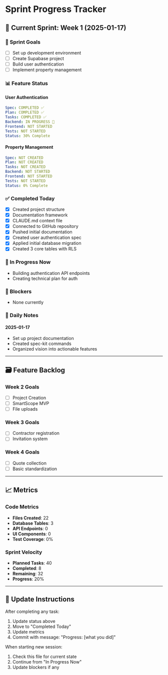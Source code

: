 # Sprint Progress Tracker

## 📅 Current Sprint: Week 1 (2025-01-17)

### 🎯 Sprint Goals
- [ ] Set up development environment
- [ ] Create Supabase project
- [ ] Build user authentication
- [ ] Implement property management

### 📊 Feature Status

#### User Authentication
```yaml
Spec: COMPLETED ✅
Plan: COMPLETED ✅
Tasks: COMPLETED ✅
Backend: IN PROGRESS 🔄
Frontend: NOT STARTED
Tests: NOT STARTED
Status: 30% Complete
```

#### Property Management
```yaml
Spec: NOT CREATED
Plan: NOT CREATED
Tasks: NOT CREATED
Backend: NOT STARTED
Frontend: NOT STARTED
Tests: NOT STARTED
Status: 0% Complete
```

### ✅ Completed Today
- [x] Created project structure
- [x] Documentation framework
- [x] CLAUDE.md context file
- [x] Connected to GitHub repository
- [x] Pushed initial documentation
- [x] Created user authentication spec
- [x] Applied initial database migration
- [x] Created 3 core tables with RLS

### 🔄 In Progress Now
- Building authentication API endpoints
- Creating technical plan for auth

### 🚫 Blockers
- None currently

### 📝 Daily Notes

#### 2025-01-17
- Set up project documentation
- Created spec-kit commands
- Organized vision into actionable features

---

## 🗃️ Feature Backlog

### Week 2 Goals
- [ ] Project Creation
- [ ] SmartScope MVP
- [ ] File uploads

### Week 3 Goals
- [ ] Contractor registration
- [ ] Invitation system

### Week 4 Goals
- [ ] Quote collection
- [ ] Basic standardization

---

## 📈 Metrics

### Code Metrics
- **Files Created**: 22
- **Database Tables**: 3
- **API Endpoints**: 0
- **UI Components**: 0
- **Test Coverage**: 0%

### Sprint Velocity
- **Planned Tasks**: 40
- **Completed**: 8
- **Remaining**: 32
- **Progress**: 20%

---

## 🔄 Update Instructions

After completing any task:
1. Update status above
2. Move to "Completed Today"
3. Update metrics
4. Commit with message: "Progress: [what you did]"

When starting new session:
1. Check this file for current state
2. Continue from "In Progress Now"
3. Update blockers if any